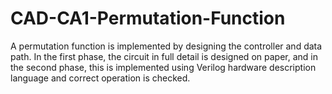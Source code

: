 # CAD-CA1-Permutation-Function

A permutation function is implemented by designing the controller and data path. In the first phase, the circuit in full detail is designed on paper, and in the second phase, this is implemented using Verilog hardware description language and correct operation is checked.
